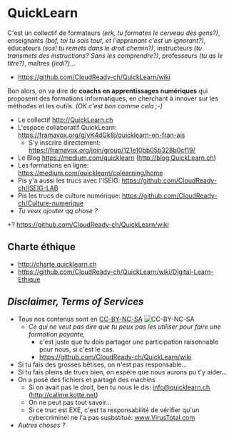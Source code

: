# QuickLearn
C'est un collectif de formateurs *(erk, tu formates le cerveau des gens?)*, enseignants *(bof, toi tu sais tout, et l'apprenant c'est un ignorant?)*, éducateurs *(sos! tu remets dans le droit chemin?)*, instructeurs *(tu transmets des instructions? Sans les comprendre?)*, professeurs *(tu as le titre?)*, maîtres *(jedi?)*... 
* https://github.com/CloudReady-ch/QuickLearn/wiki


Bon alors, on va dire de **coachs en apprentissages numériques** qui proposent des formations informatiques, en cherchant à innover sur les méthodes et les outils. *(OK c'est bon comme cela ;-)*
* Le collectif http://QuickLearn.ch
* L'espace collaboratif QuickLearn: https://framavox.org/g/yK4dGk8j/quicklearn-en-fran-ais
  * S'y inscrire directement: https://framavox.org/join/group/121e10bb05b328b0cf19/
* Le Blog https://medium.com/quicklearn (http://blog.QuickLearn.ch)
* Les formations en ligne: https://medium.com/quicklearn/colearning/home
* Pis y'a aussi les trucs avec l'ISEIG: https://github.com/CloudReady-ch/ISEIG-LAB
* Pis les trucs de culture numérique: https://github.com/CloudReady-ch/Culture-numerique
* *Tu veux ajouter qq chose ?*

+? https://github.com/CloudReady-ch/QuickLearn/wiki

## Charte éthique
* http://charte.quicklearn.ch
* https://github.com/CloudReady-ch/QuickLearn/wiki/Digital-Learn-Ethique

## *Disclaimer, Terms of Services*
* Tous nos contenus sont en [CC-BY-NC-SA](https://creativecommons.org/licenses/by-nc-sa/4.0/deed.fr) ![CC-BY-NC-SA](https://i.creativecommons.org/l/by-nc-sa/4.0/88x31.png)
  * _Ce qui ne veut pas dire que tu peux pas les utiliser pour faire une formation payante,_
    * c'est juste que tu dois partager une participation raisonnable pour nous, si c'est le cas.
    * https://github.com/CloudReady-ch/QuickLearn/wiki
* Si tu fais des grosses bêtises, on n'est pas responsable...
* Si tu fais pleins de trucs bien, on espère que nous aurons pu t'y aider...
* On a posé des fichiers et partagé des machins
  * Si on avait pas le droit, ben tu nous le dis: info@quicklearn.ch (http://callme.kotte.net)
  * On ne peut pas tout savoir...
  * Si ce truc est EXE, c'est ta responsabilité de vérifier qu'un cybercriminel ne l'a pas susbstitué: www.VirusTotal.com
* *Autres choses ?*
